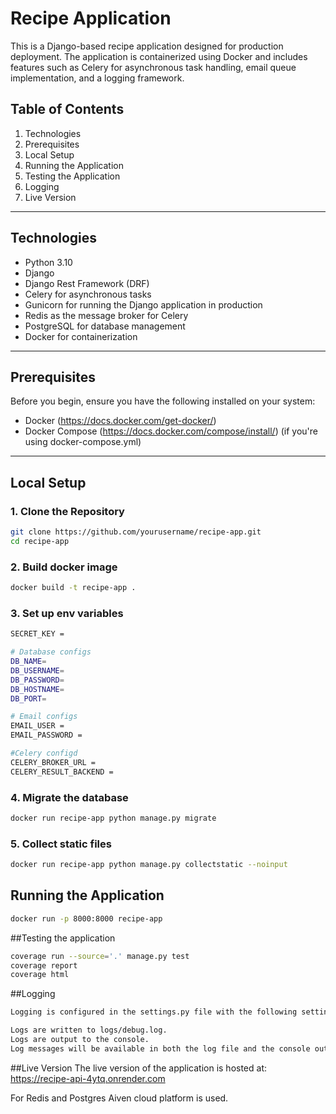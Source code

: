 # Recipe Application

This is a Django-based recipe application designed for production deployment. The application is containerized using Docker and includes features such as Celery for asynchronous task handling, email queue implementation, and a logging framework.

## Table of Contents

1. Technologies
2. Prerequisites
3. Local Setup
4. Running the Application
5. Testing the Application
6. Logging
7. Live Version

---

## Technologies

- Python 3.10
- Django
- Django Rest Framework (DRF)
- Celery for asynchronous tasks
- Gunicorn for running the Django application in production
- Redis as the message broker for Celery
- PostgreSQL for database management
- Docker for containerization

---

## Prerequisites

Before you begin, ensure you have the following installed on your system:

- Docker (https://docs.docker.com/get-docker/)
- Docker Compose (https://docs.docker.com/compose/install/) (if you're using docker-compose.yml)

---

## Local Setup

### 1. Clone the Repository

```bash
git clone https://github.com/yourusername/recipe-app.git
cd recipe-app
```
### 2. Build docker image

```bash
docker build -t recipe-app .
```
### 3. Set up env variables
```bash
SECRET_KEY = 

# Database configs
DB_NAME=
DB_USERNAME=
DB_PASSWORD=
DB_HOSTNAME=
DB_PORT=

# Email configs
EMAIL_USER = 
EMAIL_PASSWORD = 

#Celery configd
CELERY_BROKER_URL = 
CELERY_RESULT_BACKEND =
```
### 4. Migrate the database
```bash
docker run recipe-app python manage.py migrate
```
### 5. Collect static files
```bash
docker run recipe-app python manage.py collectstatic --noinput
```

## Running the Application
```bash
docker run -p 8000:8000 recipe-app
```

##Testing the application
```bash
coverage run --source='.' manage.py test
coverage report
coverage html
```

##Logging
```bash
Logging is configured in the settings.py file with the following settings:

Logs are written to logs/debug.log.
Logs are output to the console.
Log messages will be available in both the log file and the console output.
```

##Live Version
The live version of the application is hosted at: https://recipe-api-4ytq.onrender.com

For Redis and Postgres Aiven cloud platform is used.

